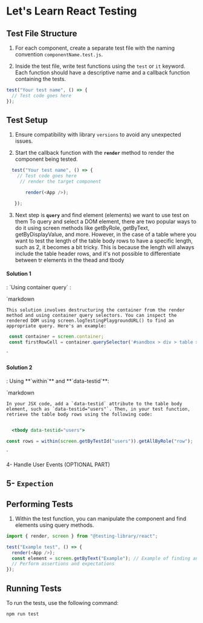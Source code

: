 


# Let's Learn React Testing

## Test File Structure

1. For each component, create a separate test file with the naming convention `componentName.test.js`.

2. Inside the test file, write test functions using the `test` or `it` keyword. Each function should have a descriptive name and a callback function containing the tests.

```javascript
test("Your test name", () => {
  // Test code goes here
});
```

## Test Setup

  1. Ensure compatibility with library `versions` to avoid any unexpected issues.

 
 
2. Start the callback function with the  **`render`**  method to render the component being tested.

 ```javascript
   test("Your test name", () => {
     // Test code goes here
      // render the target component

        render(<App />);

    });
 ```


 3. Next step is  **`query`** and find element (elements)   we want to use test on them  To query and select a DOM element, there are two popular ways to do it using screen methods like getByRole, getByText, getByDisplayValue, and more. However, in the case of a table where you want to test the length of the table body rows to have a specific length, such as 2, it becomes a bit tricky. This is because the length will always include the table header rows, and it's not possible to differentiate between tr elements in the thead and tbody

<h4>Solution 1 </h4>:  `Using container query` :

  `markdown
  
    This solution involves destructuring the container from the render method and using container query selectors. You can inspect the rendered DOM using screen.logTestingPlaygroundURL() to find an appropriate query. Here's an example:

   ```javascript
    const container = screen.container;
    const firstRowCell = container.querySelector('#sandbox > div > table > tbody');
  ```
 `

 <h4>Solution 2</h4>:  Using **`within`** and **`data-testid`**:
 
`markdown

    In your JSX code, add a `data-testid` attribute to the table body element, such as `data-testid="users"`. Then, in your test function, retrieve the table body rows using the following code:

   ```jsx
   
     <tbody data-testid="users">
   ```

   ```javascript
   const rows = within(screen.getByTestId("users")).getAllByRole("row");
   ```
`

 4- Handle User Events (OPTIONAL PART)


## 5- `Expection`

## Performing Tests

1. Within the test function, you can manipulate the component and find elements using query methods.

```javascript
import { render, screen } from "@testing-library/react";

test("Example test", () => {
  render(<App />);
  const element = screen.getByText("Example"); // Example of finding an element
  // Perform assertions and expectations
});
```

## Running Tests

To run the tests, use the following command:
```
npm run test
```
